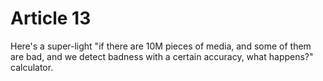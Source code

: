 # Article 13

Here's a super-light "if there are 10M pieces of media, and some of them are bad, and we detect badness with a certain accuracy, what happens?" calculator.
